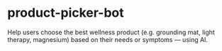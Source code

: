 # product-picker-bot
Help users choose the best wellness product (e.g. grounding mat, light therapy, magnesium) based on their needs or symptoms — using AI.
